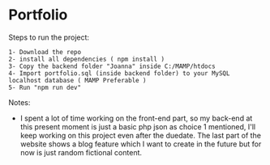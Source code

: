 # Portfolio

Steps to run the project:
```
1- Download the repo
2- install all dependencies ( npm install )
3- Copy the backend folder "Joanna" inside C:/MAMP/htdocs
4- Import portfolio.sql (inside backend folder) to your MySQL localhost database ( MAMP Preferable )
5- Run "npm run dev"
```

Notes:
- I spent a lot of time working on the front-end part, so my back-end at this present moment is just a basic php json as choice 1 mentioned, I'll keep working on this project even after the duedate. The last part of the website shows a blog feature which I want to create in the future but for now is just random fictional content.
